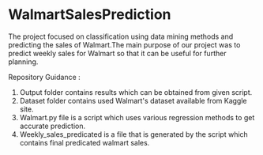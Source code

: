 # WalmartSalesPrediction
The project focused on classification using data mining methods and predicting the sales of Walmart.The main purpose of our project was to predict weekly sales for Walmart so that it can be useful for further planning.

Repository Guidance : 

1. Output folder contains results which can be obtained from given script.
2. Dataset folder contains used Walmart's dataset available from Kaggle site.
3. Walmart.py file is a script which uses various regression methods to get accurate prediction.
4. Weekly_sales_predicated is a file that is generated by the script which contains final predicated walmart sales.
